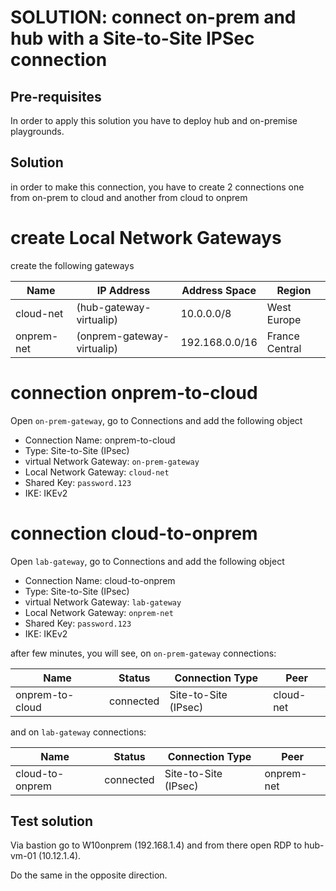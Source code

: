 # SOLUTION: connect on-prem and hub with a Site-to-Site IPSec connection

## Pre-requisites

In order to apply this solution you have to deploy hub and on-premise playgrounds.

## Solution

in order to make this connection, you have to create 2 connections one from on-prem to cloud and another from cloud to onprem

# create Local Network Gateways
create the following gateways

| Name | IP Address | Address Space | Region |
|---|---|---|---|
|cloud-net | (hub-gateway-virtualip) | 10.0.0.0/8| West Europe |
|onprem-net| (onprem-gateway-virtualip) | 192.168.0.0/16 | France Central |

# connection onprem-to-cloud
Open `on-prem-gateway`, go to Connections and add the following object
* Connection Name: onprem-to-cloud
* Type: Site-to-Site (IPsec)
* virtual Network Gateway:  `on-prem-gateway`
* Local Network Gateway: `cloud-net`
* Shared Key: `password.123`
* IKE: IKEv2


# connection cloud-to-onprem
Open `lab-gateway`, go to Connections and add the following object
* Connection Name: cloud-to-onprem
* Type: Site-to-Site (IPsec)
* virtual Network Gateway:  `lab-gateway`
* Local Network Gateway: `onprem-net`
* Shared Key: `password.123`
* IKE: IKEv2

after few minutes, you will see, on  `on-prem-gateway` connections:

| Name | Status | Connection Type | Peer |
|---|---|---|---|
|onprem-to-cloud | connected  |Site-to-Site (IPsec)| cloud-net|

and on `lab-gateway` connections:

| Name | Status | Connection Type | Peer |
|---|---|---|---|
|cloud-to-onprem | connected  |Site-to-Site (IPsec)| onprem-net |

## Test solution
Via bastion go to W10onprem (192.168.1.4) and from there open RDP to hub-vm-01 (10.12.1.4).

Do the same in the opposite direction.